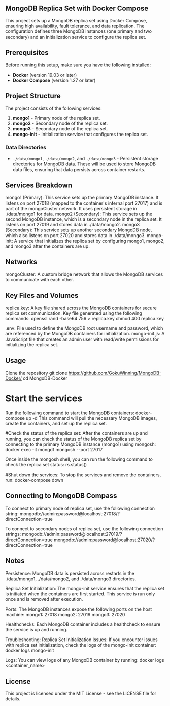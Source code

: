 ## MongoDB Replica Set with Docker Compose
This project sets up a MongoDB replica set using Docker Compose, ensuring high availability, fault tolerance, and data replication. The configuration defines three MongoDB instances (one primary and two secondary) and an initialization service to configure the replica set.



## Prerequisites

Before running this setup, make sure you have the following installed:

- **Docker** (version 19.03 or later)
- **Docker Compose** (version 1.27 or later)



## Project Structure

The project consists of the following services:

1. **mongo1** - Primary node of the replica set.
2. **mongo2** - Secondary node of the replica set.
3. **mongo3** - Secondary node of the replica set.
4. **mongo-init** - Initialization service that configures the replica set.



### Data Directories

- `./data/mongo1`, `./data/mongo2`, and `./data/mongo3` - Persistent storage directories for MongoDB data. These will be used to store MongoDB data files, ensuring that data persists across container restarts.



## Services Breakdown

mongo1 (Primary): This service sets up the primary MongoDB instance. It listens on port 27018 (mapped to the container's internal port 27017) and is part of the mongoCluster network. It uses persistent storage in ./data/mongo1 for data.
mongo2 (Secondary): This service sets up the second MongoDB instance, which is a secondary node in the replica set. It listens on port 27019 and stores data in ./data/mongo2.
mongo3 (Secondary): This service sets up another secondary MongoDB node, which also listens on port 27020 and stores data in ./data/mongo3.
mongo-init: A service that initializes the replica set by configuring mongo1, mongo2, and mongo3 after the containers are up.



## Networks
mongoCluster: A custom bridge network that allows the MongoDB services to communicate with each other.



## Key Files and Volumes
replica.key: A key file shared across the MongoDB containers for secure replica set communication. Key file generated using the following commands:
	openssl rand -base64 756 > replica.key
	chmod 400 replica.key

.env: File used to define the MongoDB root username and password, which are referenced by the MongoDB containers for initialization.
mongo-init.js: A JavaScript file that creates an admin user with read/write permissions for initializing the replica set.



## Usage
Clone the repository
git clone https://github.com/GokuWinning/MongoDB-Docker/
cd MongoDB-Docker


# Start the services
Run the following command to start the MongoDB containers:
docker-compose up -d
This command will pull the necessary MongoDB images, create the containers, and set up the replica set.

#Check the status of the replica set: 
After the containers are up and running, you can check the status of the MongoDB replica set by connecting to the primary MongoDB instance (mongo1) using mongosh:
	docker exec -it mongo1 mongosh --port 27017

Once inside the mongosh shell, you can run the following command to check the replica set status:
	rs.status()


#Shut down the services: 
To stop the services and remove the containers, run:
	docker-compose down
	
	

## Connecting to MongoDB Compass
To connect to primary node of replica set, use the following connection string:
	mongodb://admin:password@localhost:27018/?directConnection=true

To connect to secondary nodes of replica set, use the following connection strings:
	mongodb://admin:password@localhost:27019/?directConnection=true
	mongodb://admin:password@localhost:27020/?directConnection=true


## Notes
Persistence: MongoDB data is persisted across restarts in the ./data/mongo1, ./data/mongo2, and ./data/mongo3 directories.

Replica Set Initialization: The mongo-init service ensures that the replica set is initiated when the containers are first started. This service is run only once and is removed after execution.

Ports: The MongoDB instances expose the following ports on the host machine:
mongo1: 27018
mongo2: 27019
mongo3: 27020

Healthchecks: Each MongoDB container includes a healthcheck to ensure the service is up and running.

Troubleshooting:
Replica Set Initialization Issues: If you encounter issues with replica set initialization, check the logs of the mongo-init container:
	docker logs mongo-init

Logs: You can view logs of any MongoDB container by running:
	docker logs <container_name>



## License
This project is licensed under the MIT License - see the LICENSE file for details.